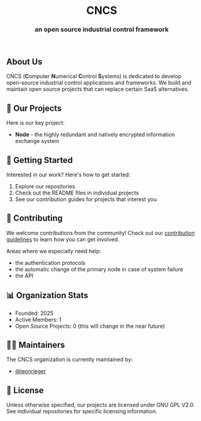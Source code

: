 <h1 align="center">CNCS</h1>
<h3 align="center">an open source industrial control framework</h3>

<br>

## About Us
CNCS (**C**omputer **N**umerical **C**ontrol **S**ystems) is dedicated to develop open-source industrial control applications and frameworks. We build and maintain open source projects that can replace certain SaaS alternatives.

## 🚀 Our Projects

<!--Here are some of our key projects:-->
Here is our key project:

- **Node** - the highly redundant and natively encrypted information exchange system

## 🌱 Getting Started

Interested in our work? Here's how to get started:

1. Explore our repositories
2. Check out the README files in individual projects
3. See our contribution guides for projects that interest you

## 👥 Contributing

We welcome contributions from the community! Check out our [contribution guidelines](Contributing.md) to learn how you can get involved.

Areas where we especially need help:
- the authentication protocols
- the automatic change of the primary node in case of system failure
- the API

## 📊 Organization Stats

- Founded: 2025
- Active Members: 1
- Open Source Projects: 0 (this will change in the near future)

<!--## 🌐 Connect With Us

- [Website](https://your-website.com)
- [Twitter](https://twitter.com/your-handle)
- [LinkedIn](https://linkedin.com/company/your-company)
- [Blog](https://your-blog.com)
-->
## 👨‍💻 Maintainers

The CNCS organization is currently maintained by:

- [@leonrieger](https://github.com/leonrieger)

## 📜 License

Unless otherwise specified, our projects are licensed under GNU GPL V2.0. See individual repositories for specific licensing information.
